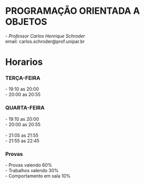 # PROGRAMAÇÃO ORIENTADA A OBJETOS
<p><i>- Professor Carlos Henrique Schroder </i><br>
email: carlos.schroder@prof.unipar.br<p>

<div>
    <h1>Horarios</h1>
    <h3>TERÇA-FEIRA</h3>
    <p>
    - 19:10 as 20:00<br>
    - 20:00 as 20:55<br>
    </p>
    <h3>QUARTA-FEIRA</h3>
    <p>
    - 19:10 as 20:00<br>
    - 20:00 as 20:55<br>
    <br>
    - 21:05 as 21:55<br>
    - 21:55 as 22:45
    </p>
    <h3>Provas</h3>
    <p>
    - Provas valendo 60%<br>
    - Trabalhos valendo 30%<br>
    - Comportamento em sala 10%
    </p>
    
</div>
